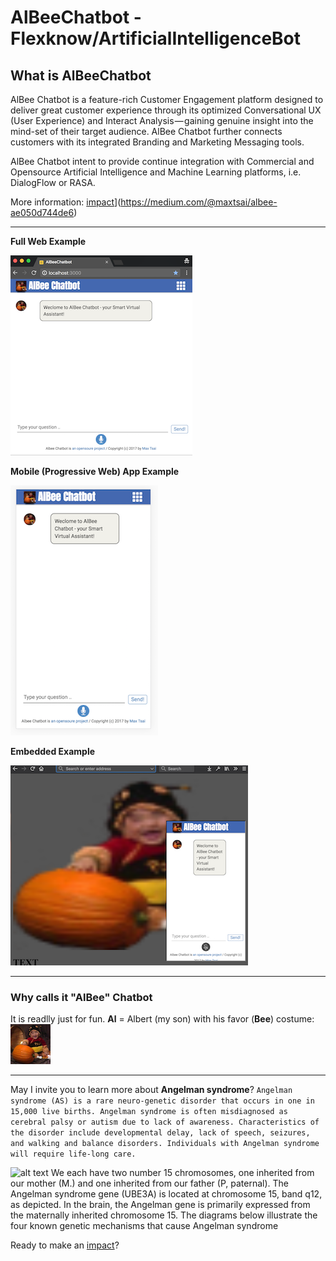 # AlBeeChatbot - Flexknow/ArtificialIntelligenceBot

## What is AlBeeChatbot
AlBee Chatbot is a feature-rich Customer Engagement platform designed to deliver great customer experience through its optimized Conversational UX (User Experience) and Interact Analysis — gaining genuine insight into the mind-set of their target audience. AlBee Chatbot further connects customers with its integrated Branding and Marketing Messaging tools.

AlBee Chatbot intent to provide continue integration with Commercial and Opensource Artificial Intelligence and Machine Learning platforms, i.e. DialogFlow or RASA.

More information: [impact](https://www.angelman.org/make-an-impact/)](https://medium.com/@maxtsai/albee-ae050d744de6)

---

**Full Web Example**


![alt text](https://github.com/ArtificialIntelligenceBot/AlBeeChatbot/blob/master/public/images/github/ex_web.png?raw=true "Full Web")


**Mobile (Progressive Web) App Example**

![alt text](https://github.com/ArtificialIntelligenceBot/AlBeeChatbot/blob/master/public/images/github/ex_pwa_mobile.png?raw=true "PRA Mobile")


**Embedded Example**

![alt text](https://github.com/ArtificialIntelligenceBot/AlBeeChatbot/blob/master/public/images/github/ex_embed.png?raw=true "Embeded")

***

### Why calls it "AlBee" Chatbot
It is readlly just for fun. **Al** = Albert (my son) with his favor (**Bee**) costume:
![alt text](https://github.com/ArtificialIntelligenceBot/AlBeeChatbot/blob/master/public/images/albee128.png?raw=true?raw=true "Logo AlBee Chatbot App")

---
May I invite you to learn more about **Angelman syndrome**?
```Angelman syndrome (AS) is a rare neuro-genetic disorder that occurs in one in 15,000 live births. Angelman syndrome is often misdiagnosed as cerebral palsy or autism due to lack of awareness. Characteristics of the disorder include developmental delay, lack of speech, seizures, and walking and balance disorders. Individuals with Angelman syndrome will require life-long care.```

![alt text](https://www.angelman.org/wp-content/uploads/2015/10/Normal_15_Chromosome.jpg "") We each have two number 15 chromosomes, one inherited from our mother (M.) and one inherited from our father (P, paternal). The Angelman syndrome gene (UBE3A) is located at chromosome 15, band q12, as depicted. In the brain, the Angelman gene is primarily expressed from the maternally inherited chromosome 15. The diagrams below illustrate the four known genetic mechanisms that cause Angelman syndrome

Ready to make an [impact](https://www.angelman.org/make-an-impact/)?

##
